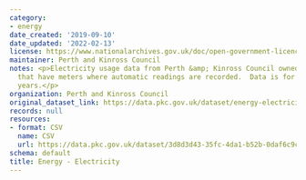 ```yaml
---
category:
- energy
date_created: '2019-09-10'
date_updated: '2022-02-13'
license: https://www.nationalarchives.gov.uk/doc/open-government-licence/version/3/
maintainer: Perth and Kinross Council
notes: <p>Electricity usage data from Perth &amp; Kinross Council owned buildings
  that have meters where automatic readings are recorded.  Data is for the last  2
  years.</p>
organization: Perth and Kinross Council
original_dataset_link: https://data.pkc.gov.uk/dataset/energy-electricity
records: null
resources:
- format: CSV
  name: CSV
  url: https://data.pkc.gov.uk/dataset/3d8d3d43-35fc-4da1-b52b-0daf6c9c6f72/resource/ed1fd7df-69c5-41a3-b52f-ca111a308d34/download/energyelectricity.csv
schema: default
title: Energy - Electricity
---
```

